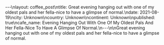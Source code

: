 ---\nlayout: coffee_post\ntitle: Great evening hanging out with one of my oldest pals and her fella-nice to have a glimpse of normal.\ndate: 2021-08-19\ncity: Unknown\ncountry: Unknown\ncontinent: Unknown\npublished: true\ncafe_name: Evening Hanging Out With One Of My Oldest Pals And Her Fella-Nice To Have A Glimpse Of Normal.\n---\n\nGreat evening hanging out with one of my oldest pals and her fella-nice to have a glimpse of normal.